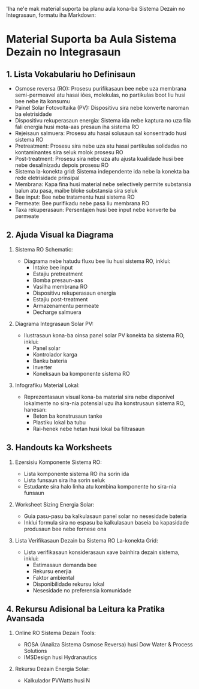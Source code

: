 'Iha ne'e mak material suporta ba planu aula kona-ba Sistema Dezain no Integrasaun, formatu iha Markdown:

# Material Suporta ba Aula Sistema Dezain no Integrasaun 

## 1. Lista Vokabulariu ho Definisaun

- Osmose reversa (RO): Prosesu purifikasaun bee nebe uza membrana semi-permeavel atu hasai iões, molekulas, no partikulas boot liu husi bee nebe ita konsumu
- Painel Solar Fotovoltaika (PV): Dispositivu sira nebe konverte naroman ba eletrisidade
- Dispositivu rekuperasaun energia: Sistema ida nebe kaptura no uza fila fali energia husi mota-aas presaun iha sistema RO
- Rejeisaun salmuera: Prosesu atu hasai solusaun sal konsentrado husi sistema RO
- Pretreatment: Prosesu sira nebe uza atu hasai partikulas solidadas no kontaminantes sira seluk molok prosesu RO
- Post-treatment: Prosesu sira nebe uza atu ajusta kualidade husi bee nebe desalinizadu depois prosesu RO
- Sistema la-konekta grid: Sistema independente ida nebe la konekta ba rede eletrisidade prinsipal
- Membrana: Kapa fina husi material nebe selectively permite substansia balun atu pasa, maibe bloke substansia sira seluk
- Bee input: Bee nebe tratamentu husi sistema RO
- Permeate: Bee purifikadu nebe pasa liu membrana RO
- Taxa rekuperasaun: Persentajen husi bee input nebe konverte ba permeate

## 2. Ajuda Visual ka Diagrama

1. Sistema RO Schematic:
   - Diagrama nebe hatudu fluxu bee liu husi sistema RO, inklui:
     * Intake bee input
     * Estajiu pretreatment
     * Bomba presaun-aas
     * Vasilha membrana RO
     * Dispositivu rekuperasaun energia
     * Estajiu post-treatment
     * Armazenamentu permeate
     * Decharge salmuera

2. Diagrama Integrasaun Solar PV:
   - Ilustrasaun kona-ba oinsa panel solar PV konekta ba sistema RO, inklui:
     * Panel solar
     * Kontrolador karga
     * Banku bateria
     * Inverter
     * Koneksaun ba komponente sistema RO

3. Infografiku Material Lokal:
   - Reprezentasaun visual kona-ba material sira nebe disponivel lokalmente no sira-nia potensial uzu iha konstrusaun sistema RO, hanesan:
     * Beton ba konstrusaun tanke
     * Plastiku lokal ba tubu
     * Rai-henek nebe hetan husi lokal ba filtrasaun

## 3. Handouts ka Worksheets

1. Ezersisiu Komponente Sistema RO:
   - Lista komponente sistema RO iha sorin ida
   - Lista funsaun sira iha sorin seluk
   - Estudante sira halo linha atu kombina komponente ho sira-nia funsaun

2. Worksheet Sizing Energia Solar:
   - Guia pasu-pasu ba kalkulasaun panel solar no nesesidade bateria
   - Inklui formula sira no espasu ba kalkulasaun baseia ba kapasidade produsaun bee nebe fornese ona

3. Lista Verifikasaun Dezain ba Sistema RO La-konekta Grid:
   - Lista verifikasaun konsiderasaun xave bainhira dezain sistema, inklui:
     * Estimasaun demanda bee
     * Rekursu enerjia
     * Faktor ambiental
     * Disponibilidade rekursu lokal
     * Nesesidade no preferensia komunidade

## 4. Rekursu Adisional ba Leitura ka Pratika Avansada

1. Online RO Sistema Dezain Tools:
   - ROSA (Analiza Sistema Osmose Reversa) husi Dow Water & Process Solutions
   - IMSDesign husi Hydranautics

2. Rekursu Dezain Energia Solar:
   - Kalkulador PVWatts husi N